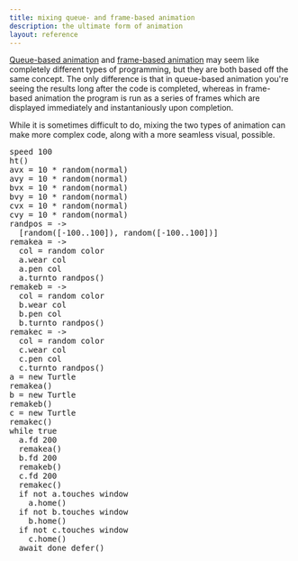 ```yaml
---
title: mixing queue- and frame-based animation
description: the ultimate form of animation
layout: reference
---
```


[Queue-based animation](qanimation.html) and [frame-based animation](fanimation.html) may seem like completely different types of programming, but they are both based off the same concept. The only difference is that in queue-based animation you're seeing the results long after the code is completed, whereas in frame-based animation the program is run as a series of frames which are displayed immediately and instantaniously upon completion. 

While it is sometimes difficult to do, mixing the two types of animation can make more complex code, along with a more seamless visual, possible. 

<pre class="examp">
speed 100
ht()
avx = 10 * random(normal)
avy = 10 * random(normal)
bvx = 10 * random(normal)
bvy = 10 * random(normal)
cvx = 10 * random(normal)
cvy = 10 * random(normal)
randpos = ->
  [random([-100..100]), random([-100..100])]
remakea = ->
  col = random color
  a.wear col
  a.pen col
  a.turnto randpos()
remakeb = ->
  col = random color
  b.wear col
  b.pen col
  b.turnto randpos()
remakec = ->
  col = random color
  c.wear col
  c.pen col
  c.turnto randpos()
a = new Turtle
remakea()
b = new Turtle
remakeb()
c = new Turtle
remakec()
while true
  a.fd 200
  remakea()
  b.fd 200
  remakeb()
  c.fd 200
  remakec()
  if not a.touches window
    a.home()
  if not b.touches window
    b.home()
  if not c.touches window
    c.home()
  await done defer()
</pre>

<script type="demo">
setup ->
  
demo ->
  speed 100
  ht()
  avx = 10 * random(normal)
  avy = 10 * random(normal)
  bvx = 10 * random(normal)
  bvy = 10 * random(normal)
  cvx = 10 * random(normal)
  cvy = 10 * random(normal)
  randpos = ->
    [random([-100..100]), random([-100..100])]
  remakea = ->
    col = random color
    a.wear col
    a.pen col
    a.turnto randpos()
  remakeb = ->
    col = random color
    b.wear col
    b.pen col
    b.turnto randpos()
  remakec = ->
    col = random color
    c.wear col
    c.pen col
    c.turnto randpos()
  a = new Turtle
  remakea()
  b = new Turtle
  remakeb()
  c = new Turtle
  remakec()
  while true
    a.fd 200
    remakea()
    b.fd 200
    remakeb()
    c.fd 200
    remakec()
    if not a.touches window
      a.home()
    if not b.touches window
      b.home()
    if not c.touches window
      c.home()
    await done defer()
</script>
